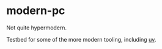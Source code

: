 # modern-pc
Not quite hypermodern.

Testbed for some of the more modern tooling, including [uv](https://github.com/astral-sh/uv).
